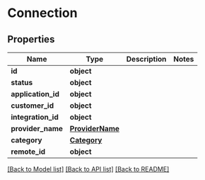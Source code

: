 # Connection

## Properties
Name | Type | Description | Notes
------------ | ------------- | ------------- | -------------
**id** | **object** |  | 
**status** | **object** |  | 
**application_id** | **object** |  | 
**customer_id** | **object** |  | 
**integration_id** | **object** |  | 
**provider_name** | [**ProviderName**](ProviderName.md) |  | 
**category** | [**Category**](Category.md) |  | 
**remote_id** | **object** |  | 

[[Back to Model list]](../README.md#documentation-for-models) [[Back to API list]](../README.md#documentation-for-api-endpoints) [[Back to README]](../README.md)

